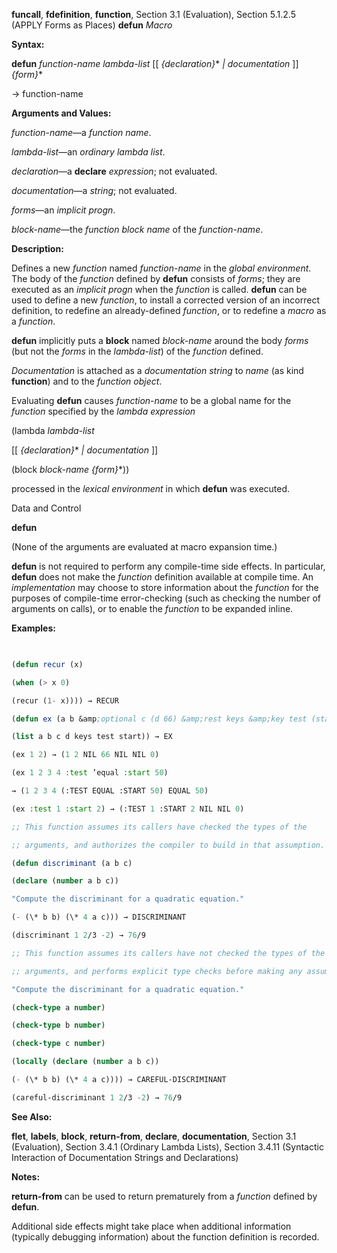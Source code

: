 **funcall**, **fdefinition**, **function**, Section 3.1 (Evaluation), Section 5.1.2.5 (APPLY Forms as Places) **defun** *Macro* 



**Syntax:** 



**defun** *function-name lambda-list* [[ *\{declaration\}*\* *| documentation* ]] *\{form\}*\* 



→ function-name 



**Arguments and Values:** 



*function-name*—a *function name*. 



*lambda-list*—an *ordinary lambda list*. 



*declaration*—a **declare** *expression*; not evaluated. 



*documentation*—a *string*; not evaluated. 



*forms*—an *implicit progn*. 



*block-name*—the *function block name* of the *function-name*. 



**Description:** 



Defines a new *function* named *function-name* in the *global environment*. The body of the *function* defined by **defun** consists of *forms*; they are executed as an *implicit progn* when the *function* is called. **defun** can be used to define a new *function*, to install a corrected version of an incorrect definition, to redefine an already-defined *function*, or to redefine a *macro* as a *function*. 



**defun** implicitly puts a **block** named *block-name* around the body *forms* (but not the *forms* in the *lambda-list*) of the *function* defined. 



*Documentation* is attached as a *documentation string* to *name* (as kind **function**) and to the *function object*. 



Evaluating **defun** causes *function-name* to be a global name for the *function* specified by the *lambda expression* 



(lambda *lambda-list* 



[[ *\{declaration\}*\* *| documentation* ]] 



(block *block-name \{form\}*\*)) 



processed in the *lexical environment* in which **defun** was executed. 



Data and Control 











**defun** 



(None of the arguments are evaluated at macro expansion time.) 



**defun** is not required to perform any compile-time side effects. In particular, **defun** does not make the *function* definition available at compile time. An *implementation* may choose to store information about the *function* for the purposes of compile-time error-checking (such as checking the number of arguments on calls), or to enable the *function* to be expanded inline. 



**Examples:**
```lisp
 

(defun recur (x) 

(when (> x 0) 

(recur (1- x)))) → RECUR 

(defun ex (a b &amp;optional c (d 66) &amp;rest keys &amp;key test (start 0)) 

(list a b c d keys test start)) → EX 

(ex 1 2) → (1 2 NIL 66 NIL NIL 0) 

(ex 1 2 3 4 :test ’equal :start 50) 

→ (1 2 3 4 (:TEST EQUAL :START 50) EQUAL 50) 

(ex :test 1 :start 2) → (:TEST 1 :START 2 NIL NIL 0) 

;; This function assumes its callers have checked the types of the 

;; arguments, and authorizes the compiler to build in that assumption. 

(defun discriminant (a b c) 

(declare (number a b c)) 

"Compute the discriminant for a quadratic equation." 

(- (\* b b) (\* 4 a c))) → DISCRIMINANT 

(discriminant 1 2/3 -2) → 76/9 

;; This function assumes its callers have not checked the types of the 

;; arguments, and performs explicit type checks before making any assumptions. (defun careful-discriminant (a b c) 

"Compute the discriminant for a quadratic equation." 

(check-type a number) 

(check-type b number) 

(check-type c number) 

(locally (declare (number a b c)) 

(- (\* b b) (\* 4 a c)))) → CAREFUL-DISCRIMINANT 

(careful-discriminant 1 2/3 -2) → 76/9 


```
**See Also:** 



**flet**, **labels**, **block**, **return-from**, **declare**, **documentation**, Section 3.1 (Evaluation), Section 3.4.1 (Ordinary Lambda Lists), Section 3.4.11 (Syntactic Interaction of Documentation Strings and Declarations) 



**Notes:** 



**return-from** can be used to return prematurely from a *function* defined by **defun**. 











Additional side effects might take place when additional information (typically debugging information) about the function definition is recorded. 



